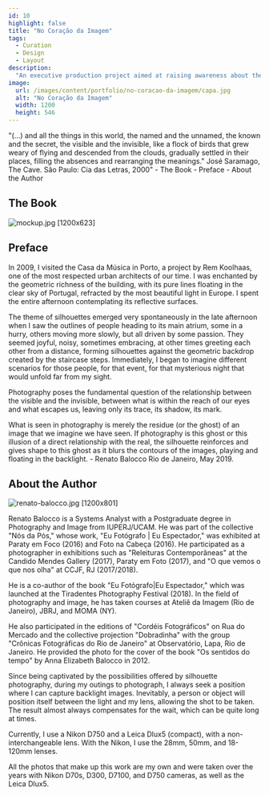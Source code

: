 ```yaml
---
id: 10
highlight: false
title: "No Coração da Imagem"
tags:
  - Curation
  - Design
  - Layout
description:
  "An executive production project aimed at raising awareness about the importance of traffic safety."
image:
  url: /images/content/portfolio/no-coracao-da-imagem/capa.jpg
  alt: "No Coração da Imagem"
  width: 1200
  height: 546
---
```

<Titulo subtitulo="Renato Balocco | Rio Lisboa, 2019"/>

<Tags />

<RedesSociais />

<IconeCompartilhar />

<ImagemPrincipal />

<Resumo>
"(...) and all the things in this world, the named and the unnamed, the known and the secret, the visible and the invisible, like a flock of birds that grew weary of flying and descended from the clouds, gradually settled in their places, filling the absences and rearranging the meanings." José Saramago, The Cave. São Paulo: Cia das Letras, 2000"
</Resumo>

<Toc>
- The Book
- Preface
- About the Author
</Toc>

## The Book

![mockup.jpg [1200x623] ](/images/content/portfolio/no-coracao-da-imagem/mockup.jpg)

<Youtube url="https://www.youtube.com/watch?v=OlXoJPr6m3s" aspectRatio="21/9" fullWidth cover/>

## Preface

In 2009, I visited the Casa da Música in Porto, a project by Rem Koolhaas, one of the most respected urban architects of our time. I was enchanted by the geometric richness of the building, with its pure lines floating in the clear sky of Portugal, refracted by the most beautiful light in Europe. I spent the entire afternoon contemplating its reflective surfaces.

The theme of silhouettes emerged very spontaneously in the late afternoon when I saw the outlines of people heading to its main atrium, some in a hurry, others moving more slowly, but all driven by some passion. They seemed joyful, noisy, sometimes embracing, at other times greeting each other from a distance, forming silhouettes against the geometric backdrop created by the staircase steps. Immediately, I began to imagine different scenarios for those people, for that event, for that mysterious night that would unfold far from my sight.

Photography poses the fundamental question of the relationship between the visible and the invisible, between what is within the reach of our eyes and what escapes us, leaving only its trace, its shadow, its mark.

What is seen in photography is merely the residue (or the ghost) of an image that we imagine we have seen. If photography is this ghost or this illusion of a direct relationship with the real, the silhouette reinforces and gives shape to this ghost as it blurs the contours of the images, playing and floating in the backlight. - Renato Balocco Rio de Janeiro, May 2019.

## About the Author

![renato-balocco.jpg [1200x801] ](/images/content/portfolio/no-coracao-da-imagem/renato-balocco.jpg)

Renato Balocco is a Systems Analyst with a Postgraduate degree in Photography and Image from IUPERJ/UCAM. He was part of the collective "Nós da Pós," whose work, "Eu Fotógrafo | Eu Espectador," was exhibited at Paraty em Foco (2016) and Foto na Cabeça (2016). He participated as a photographer in exhibitions such as "Releituras Contemporâneas" at the Candido Mendes Gallery (2017), Paraty em Foto (2017), and "O que vemos o que nos olha" at CCJF, RJ (2017/2018).

He is a co-author of the book "Eu Fotógrafo|Eu Espectador," which was launched at the Tiradentes Photography Festival (2018). In the field of photography and image, he has taken courses at Ateliê da Imagem (Rio de Janeiro), JBRJ, and MOMA (NY).

He also participated in the editions of "Cordéis Fotográficos" on Rua do Mercado and the collective projection "Dobradinha" with the group "Crônicas Fotográficas do Rio de Janeiro" at Observatório, Lapa, Rio de Janeiro. He provided the photo for the cover of the book "Os sentidos do tempo" by Anna Elizabeth Balocco in 2012.

Since being captivated by the possibilities offered by silhouette photography, during my outings to photograph, I always seek a position where I can capture backlight images. Inevitably, a person or object will position itself between the light and my lens, allowing the shot to be taken. The result almost always compensates for the wait, which can be quite long at times.

Currently, I use a Nikon D750 and a Leica Dlux5 (compact), with a non-interchangeable lens. With the Nikon, I use the 28mm, 50mm, and 18-120mm lenses.

All the photos that make up this work are my own and were taken over the years with Nikon D70s, D300, D7100, and D750 cameras, as well as the Leica Dlux5.

<BotaoCompartilhar />

<Espaco altura="40px" />
